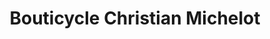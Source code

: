 ---
title: "Bouticycle Christian Michelot"
url: /champnier/bouticycle-christian-michelot/
shop: sports
---